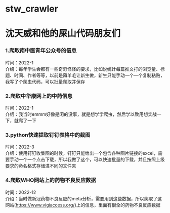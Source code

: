 # stw_crawler
# 沈天威和他的屎山代码朋友们

### 1.爬取南中医青年公众号的信息
时间：2022-1  
介绍：每年学生会都有一些奇奇怪怪的要求，比如说统计每篇推文打的浏览量、标题、时间、作者等等，以前是薅羊毛让新生做，新生只能手动一个一个复制粘贴，我写了个爬虫代码，可以批量爬取并保存

### 2.爬取中华康网上的中药信息
时间：2022-1  
介绍：我当时emmm好像是闲的没事，就是想学学爬虫，然后学以致用想实战一下，就爬了一下

### 3.python快速提取钉钉表格中的截图
时间：2022-3  
介绍：使用钉钉收集图的时候，钉钉只能给出一个包含各种图片链接的excel，需要手动一个一个点击下载，所以我做了这个，可以快速批量的下载，并且按照上级要求的命名格式存储进不同的文件夹

### 4.爬取WHO网站上的药物不良反应数据 
时间：2022-12  
介绍：当时做新冠药物不良反应的meta分析，需要用到这些数据，所以爬取了这网站(https://www.vigiaccess.org/)上的信息，里面有很全的药物不良反应数据
